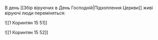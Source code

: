 В день [[Збір віруючих в День Господній|Підхоплення Церкви]] живі віруючі люди переміняться:

![[1 Коринтян 15 51]]

![[1 Коринтян 15 52]]